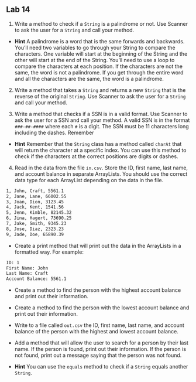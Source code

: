 ## Lab 14

1. Write a method to check if a `String` is a palindrome or not. Use
   Scanner to ask the user for a `String` and call your method.

- **Hint** A palindrome is a word that is the same forwards and backwards. You’ll need two variables to go through your String to
  compare the characters. One variable will start at the beginning of the String and the other will start at the end of the String. You’ll need to use a loop to compare the characters at each position. If the characters are not the same, the word is not a palindrome. If you get through the entire word and all the characters are the same, the word is a palindrome.

2. Write a method that takes a `String` and returns a new `String` that is the reverse of the original `String`. Use Scanner to ask the user for a `String` and call your method.

3. Write a method that checks if a SSN is in a valid format. Use Scanner to ask the user for a SSN and call your method. A valid SSN is in the format `###-##-####` where each `#` is a digit. The SSN must be 11 characters long including the dashes. Remember

- **Hint** Remember that the `String` class has a method called `charAt` that will return the character at a specific index. You can use this method to check if the characters at the correct positions are digits or dashes.

4. Read in the data from the file `in.csv`. Store the ID, first name, last name, and account balance in separate ArrayLists. You should use the correct data type for each ArrayList depending on the data in the file.

```bash
1, John, Craft, 5561.1
2, Jane, Lane, 66002.55
3, Joan, Dion, 3123.45
4, Jack, Kent, 1541.56
5, Jenn, Kimble, 82145.32
6, Jina, Hagert, 73690.25
7, Jake, Smith, 9345.23
8, Jose, Diaz, 2323.23
9, Jade, Doe, 65890.39
```

- Create a print method that will print out the data in the ArrayLists in a formatted way. For example:

```bash
ID: 1
First Name: John
Last Name: Craft
Account Balance: 5561.1
```

- Create a method to find the person with the highest account balance and print out their information.

- Create a method to find the person with the lowest account balance and print out their information.

- Write to a file called `out.csv` the ID, first name, last name, and account balance of the person with the highest and lowest account balance.

- Add a method that will allow the user to search for a person by their last name. If the person is found, print out their information. If the person is not found, print out a message saying that the person was not found.

- **Hint** You can use the `equals` method to check if a `String` equals another `String`.
